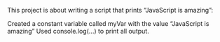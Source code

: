 This project is about writing a script that prints “JavaScript is amazing”:

Created a constant variable called myVar with the value “JavaScript is amazing”
Used console.log(...) to print all output.